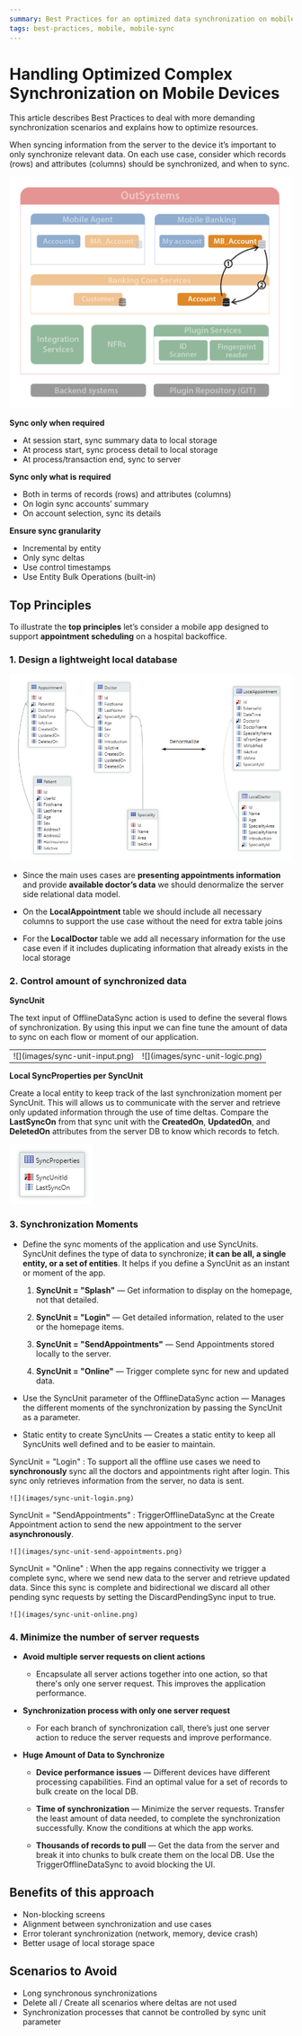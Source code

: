 ```yaml
---
summary: Best Practices for an optimized data synchronization on mobile applications.
tags: best-practices, mobile, mobile-sync
---
```


# Handling Optimized Complex Synchronization on Mobile Devices

This article describes Best Practices to deal with more demanding synchronization scenarios and explains how to optimize resources.

When syncing information from the server to the device it’s important to only synchronize relevant data. On each use case, consider which records (rows) and attributes (columns) should be synchronized, and when to sync.

![](images/mobile-complex-synchronization.png?width=400)

**Sync only when required**

* At session start, sync summary data to local storage
* At process start, sync process detail to local storage
* At process/transaction end, sync to server

**Sync only what is required**

* Both in terms of records (rows) and attributes (columns)
* On login sync accounts’ summary
* On account selection, sync its details

**Ensure sync granularity**

* Incremental by entity
* Only sync deltas
* Use control timestamps
* Use Entity Bulk Operations (built-in)

## Top Principles

To illustrate the **top principles** let’s consider a mobile app designed to support **appointment scheduling** on a hospital backoffice.

### 1. Design a lightweight local database
    
![Lightweight local database](images/lightweight-data-model.png)

* Since the main uses cases are **presenting appointments information** and provide **available doctor’s data** we should denormalize the server side relational data model.

* On the **LocalAppointment** table we should include all necessary columns to support the use case without the need for extra table joins

* For the **LocalDoctor** table we add all necessary information for the use case even if it includes duplicating information that already exists in the local storage

### 2. Control amount of synchronized data

**SyncUnit**

The text input of OfflineDataSync action is used to define the several flows of synchronization. By using this input we can fine tune the amount of data to sync on each flow or moment of our application.

<table markdown="1" class="os-invisible-table">
<tr>
<td>
![](images/sync-unit-input.png)
</td>
<td>
![](images/sync-unit-logic.png)
</td>
</tr>
</table>

**Local SyncProperties per SyncUnit**

Create a local entity to keep track of the last synchronization moment per SyncUnit. This will allows us to communicate with the server and retrieve only updated information through the use of time deltas. Compare the **LastSyncOn** from that sync unit with the **CreatedOn**, **UpdatedOn**, and **DeletedOn** attributes from the server DB to know which records to fetch.

![](images/sync-properties-entity.png)

### 3. Synchronization Moments

* Define the sync moments of the application and use SyncUnits. SyncUnit defines the type of data to synchronize; **it can be all, a single entity, or a set of entities**. It helps if you define a SyncUnit as an instant or moment of the app.

    1. **SyncUnit = "Splash"** — Get information to display on the homepage, not that detailed.

    1. **SyncUnit = "Login"** — Get detailed information, related to the user or the homepage items.
    
    1. **SyncUnit = "SendAppointments"** — Send Appointments stored locally to the server.
    
    1. **SyncUnit = "Online"** — Trigger complete sync for new and updated data.

* Use the SyncUnit parameter of the OfflineDataSync action — Manages the different moments of the synchronization by passing the SyncUnit as a parameter.

* Static entity to create SyncUnits — Creates a static entity to keep all SyncUnits well defined and to be easier to maintain.

SyncUnit = "Login"
:   To support all the offline use cases we need to **synchronously** sync all the doctors and appointments right after login. This sync only retrieves information from the server, no data is sent.

    ![](images/sync-unit-login.png)

SyncUnit = "SendAppointments"
:   TriggerOfflineDataSync at the Create Appointment action to send the new appointment to the server **asynchronously**. 

    ![](images/sync-unit-send-appointments.png)

SyncUnit = "Online"
:   When the app regains connectivity we trigger a complete sync, where we send new data to the server and retrieve updated data. Since this sync is complete and bidirectional we discard all other pending sync requests by setting the DiscardPendingSync input to true.

    ![](images/sync-unit-online.png)

### 4. Minimize the number of server requests

* **Avoid multiple server requests on client actions**

    * Encapsulate all server actions together into one action, so that there's only one server request. This improves the application performance.

* **Synchronization process with only one server request**

    * For each branch of synchronization call, there’s just one server action to reduce the server requests and improve performance.

* **Huge Amount of Data to Synchronize**

    * **Device performance issues** — Different devices have different processing capabilities. Find an optimal value for a set of records to bulk create on the local DB.

    * **Time of synchronization** — Minimize the server requests. Transfer the least amount of data needed, to complete the synchronization successfully. Know the conditions at which the app works.

    * **Thousands of records to pull** — Get the data from the server and break it into chunks to bulk create them on the local DB. Use the TriggerOfflineDataSync to avoid blocking the UI.

## Benefits of this approach

* Non-blocking screens
* Alignment between synchronization and use cases
* Error tolerant synchronization (network, memory, device crash)
* Better usage of local storage space

## Scenarios to Avoid

* Long synchronous synchronizations
* Delete all / Create all scenarios where deltas are not used
* Synchronization processes that cannot be controlled by sync unit parameter
